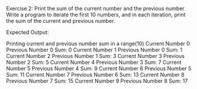 Exercise 2: Print the sum of the current number and the previous number
Write a program to iterate the first 10 numbers, and in each iteration, print the sum of the current and previous number.

Expected Output:

Printing current and previous number sum in a range(10)
Current Number 0 Previous Number 0 Sum: 0
Current Number 1 Previous Number 0 Sum: 1
Current Number 2 Previous Number 1 Sum: 3
Current Number 3 Previous Number 2 Sum: 5
Current Number 4 Previous Number 3 Sum: 7
Current Number 5 Previous Number 4 Sum: 9
Current Number 6 Previous Number 5 Sum: 11
Current Number 7 Previous Number 6 Sum: 13
Current Number 8 Previous Number 7 Sum: 15
Current Number 9 Previous Number 8 Sum: 17
